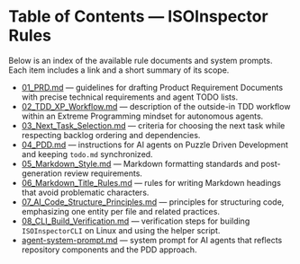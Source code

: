 # Table of Contents — ISOInspector Rules

Below is an index of the available rule documents and system prompts. Each item includes a link and a short summary of its scope.

- [01_PRD.md](./01_PRD.md) — guidelines for drafting Product Requirement Documents with precise technical requirements and agent TODO lists.
- [02_TDD_XP_Workflow.md](./02_TDD_XP_Workflow.md) — description of the outside-in TDD workflow within an Extreme Programming mindset for autonomous agents.
- [03_Next_Task_Selection.md](./03_Next_Task_Selection.md) — criteria for choosing the next task while respecting backlog ordering and dependencies.
- [04_PDD.md](./04_PDD.md) — instructions for AI agents on Puzzle Driven Development and keeping `todo.md` synchronized.
- [05_Markdown_Style.md](./05_Markdown_Style.md) — Markdown formatting standards and post-generation review requirements.
- [06_Markdown_Title_Rules.md](./06_Markdown_Title_Rules.md) — rules for writing Markdown headings that avoid problematic characters.
- [07_AI_Code_Structure_Principles.md](./07_AI_Code_Structure_Principles.md) — principles for structuring code, emphasizing one entity per file and related practices.
- [08_CLI_Build_Verification.md](./08_CLI_Build_Verification.md) — verification steps for building `ISOInspectorCLI` on Linux and using the helper script.
- [agent-system-prompt.md](./agent-system-prompt.md) — system prompt for AI agents that reflects repository components and the PDD approach.
